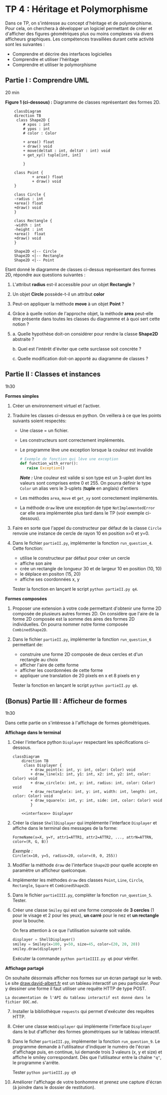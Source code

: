 # TP 4 : Héritage et Polymorphisme

Dans ce TP, on s'intéresse au concept d'héritage et de polymorphisme. Pour cela, on cherchera à développer un logiciel permettant de créer et d'afficher des figures géométriques plus ou moins complexes via divers afficheurs graphiques. Les compétences travaillées durant cette activité sont les suivantes :

- Comprendre et décrire des interfaces logicielles
- Comprendre et utiliser l'héritage
- Comprendre et utiliser le polymorphisme

## Partie I : Comprendre UML

20 min

**Figure 1 (ci-dessous) :** Diagramme de classes représentant des formes 2D.

```mermaid
    classDiagram
    direction TB
     class Shape2D {
        # xpos : int
        # ypos : int
        # color : Color

        + area() float
        + draw() void
        + move(deltaX : int, deltaY : int) void
        + get_xy() tuple[int, int]

        }

    class Point {
            + area() float
            + draw() void
    }

    class Circle {
    -radius : int
    +area() float
    +draw() void
    }

    class Rectangle {
    -width : int
    -height : int
    +area()  float
    +draw() void
    }

    Shape2D <|-- Circle
    Shape2D <|-- Rectangle
    Shape2D <|-- Point
```

Etant donné le diagramme de classes ci-dessus représentant des formes 2D, répondre aux questions suivantes :

1. L'attribut **radius** est-il accessible pour un objet **Rectangle** ?
1. Un objet **Circle** possède-t-il un attribut **color**
1. Peut-on appliquer la méthode **move** à un objet **Point** ?
1. Grâce à quelle notion de l'approche objet, la méthode **area** peut-elle être présente dans toutes les classes du diagramme et à quoi sert cette notion ?
1. a. Quelle hypothèse doit-on considérer pour rendre la classe **Shape2D** abstraite ?

   b. Quel est l'intérêt d'éviter que cette surclasse soit concrète ?

   c. Quelle modification doit-on apporté au diagramme de classes ?

## Partie II : Classes et instances

1h30

**Formes simples**

1. Créer un environnement virtuel et l'activer.

1. Traduire les classes ci-dessus en python. On veillera à ce que les points suivants soient respectés:

   - Une classe = un fichier.
   - Les constructeurs sont correctement implémentés.
   - Le programme lève une exception lorsque la couleur est invalide

     ```python
     # Exemple de fonction qui lève une exception
     def function_with_error():
        raise Exception()
     ```

     **_Note :_** Une couleur est valide si son type est un 3-uplet dont les valeurs sont comprises entre 0 et 255. On pourra définir le type `Color` un alias vers le 3-uplets (**tuple** en anglais) d'entiers

   - Les méthodes `area`, `move` et `get_xy` sont correctement implémentés.
   - La méthode `draw` lève une exception de type `NotImplementedError` car elle sera implémentée plus tard dans le TP (voir exemple ci-dessous).

   <!-- - Les types sont déclarés selon la norme PEP 483. -->

1. Faire en sorte que l'appel du constructeur par défaut de la classe `Circle` renvoie une instance de cercle de rayon 10 en position x=0 et y=0.

1. Dans le fichier `partieII.py`, implémenter la fonction `run_question_4`. Cette fonction:

   - utilise le constructeur par défaut pour créer un cercle
   - affiche son aire
   - crée un rectangle de longueur 30 et de largeur 10 en position (10, 10)
   - le déplace en positon (15, 20)
   - affiche ses coordonnées x, y

   Tester la fonction en lançant le script `python partieII.py q4`.

**Formes composées**

1. Proposer une extension à votre code permettant d'obtenir une forme 2D composée de plusieurs autres formes 2D. On considère que l'aire de la forme 2D composée est la somme des aires des formes 2D individuelles. On pourra nommer notre forme composée `CombinedShape2D`.

2. Dans le fichier `partieII.py`, implémenter la fonction `run_question_6` permettant de:

   - construire une forme 2D composée de deux cercles et d'un rectangle au choix
   - afficher l'aire de cette forme
   - afficher les coordonnées de cette forme
   - appliquer une translation de 20 pixels en x et 8 pixels en y

   Tester la fonction en lançant le script `python partieII.py q6`.

## (Bonus) Partie III : Afficheur de formes

1h30

Dans cette partie on s'intéresse à l'affichage de formes géométriques.

**Affichage dans le terminal**

1. Créer l'interface python `Displayer` respectant les spécifications ci-dessous.

   ```mermaid
   classDiagram
       direction TB
        class Displayer {
           + draw_point(x: int, y: int, color: Color) void
           + draw_line(x1: int, y1: int, x2: int, y2: int, color: Color) void
           + draw_circle(x: int, y: int, radius: int, color: Color) void
           + draw_rectangle(x: int, y: int, width: int, length: int, color: Color) void
           + draw_square(x: int, y: int, side: int, color: Color) void
           }

       <<interface>> Displayer
   ```

1. Créer la classe `ShellDisplayer` qui implémente l'interface `Displayer` et affiche dans le terminal des messages de la forme:

   `FormeName(x=X, y=Y, attr1=ATTR1, attr2=ATTR2, ..., attrN=ATTRN, color=(R, G, B))`

   _Exemple :_  
   `Circle(x=10, y=5, radius=20, color=(0, 0, 255))`

1. Modifier la méthode `draw` de l'interface `Shape2D` pour quelle accepte en paramètre un afficheur quelconque.

1. Implémenter les méthodes `draw` des classes `Point`, `Line`, `Circle`, `Rectangle`, `Square` et `CombinedShape2D`.

1. Dans le fichier `partieIIII.py`, compléter la fonction `run_question_5`. Tester.

1. Créer une classe `Smiley` qui est une forme composée de **3 cercles** (1 pour le visage et 2 pour les yeux), **un carré** pour le nez et **un rectangle** pour la bouche.

   On fera attention à ce que l'utilisation suivante soit valide.

   ```python
   displayer = ShellDisplayer()
   smiley = Smiley(x=100, y=50, size=45, color=(20, 20, 20))
   smiley.draw(displayer)
   ```

   Exécuter la commande `python partieIIII.py q6` pour vérifer.

**Affichage partagé**

On souhaite désormais afficher nos formes sur un écran partagé sur le web. Le site [draw.david-albert.fr](http://draw.david-albert.fr) est un tableau interactif un peu particulier. Pour y dessiner une forme il faut utiliser une requête HTTP de type POST.

    La documentation de l'API du tableau interactif est donné dans le fichier DOC.md.

7. Installer la bibliothèque `requests` qui permet d'exécuter des requêtes HTTP.

1. Créer une classe `WebDisplayer` qui implémente l'interface `Displayer` dans le but d'afficher des formes géométriques sur le tableau interactif.

1. Dans le ficher `partieIII.py`, implémenter la fonction `run_question_9`. Le programme demande à l'utilisateur d'indiquer le numéro de l'écran d'affichage puis, en continue, lui demande trois 3 valeurs (x, y et size) et affiche le smiley correspondant. Dès que l'utilisateur entre la chaîne `"q"`, le programme s'arrête.

   Tester `python partieIII.py q9`

1. Améliorer l'affichage de votre bonhomme et prenez une capture d'écran (à joindre dans le dossier de restitution).

<!-- ## Partie IV : Sauvegarde de formes dans un fichier

30 min

Modifier l'architecture du logiciel actuel pour faire en sorte que l'on puisse sauvegarder une forme 2D quelconque dans un fichier JSON. On fera également en sorte de pouvoir reconstruire une forme depuis un fichier précédemment créé.

**Aide :** Un dictionnaire python peut être simplement transcrit au format JSON en utilisant la fonction [dumps](https://www.geeksforgeeks.org/how-to-convert-python-dictionary-to-json/) du module [json](https://www.geeksforgeeks.org/how-to-convert-python-dictionary-to-json/). -->

<!-- ## Partie V : Pictionary

Dans cette dernière partie on se propose de développer une version un peu particulière du jeu pictionary.

Le déroulement du jeu est le suivant:

- Deux joueurs jouent de façon collaborative
- Le premier joueur pense à 1 objet (par exemple: une voiture, un arbre et une limace)
- Il crée à la main un fichier JSON dans lesquels il tente de décrire les objets imaginés (dans format de la partie III). On pourra nommer le fichier du joueur 1 `objet-j1.json`.
- Au lancement du programme `pictionary`, le programme demande l'identifiant d'un afficheur partagé puis:
  - charge l'objet dans une forme 2D multiple
  - affiche la première sous-forme de l'objet pendant 5 secondes
  - au terme de ces 5 secondes le second joueur peut, dans le terminal, écrire le nom de l'objet qu'il pense que le joueur 1 a voulu dessiner
  - le programme compare l'entrée du joueur 2 au résultat et:
    1. s'il a bon, le joueur gagne `10 - n` points, où `n` est le nombre de tour mis pour trouver la réponse.
    2. sinon le programme affiche les 2 premières sous formes pendant 5 secondes puis laisse le joueur 1 faire une seconde proposition. S'il trouve il gagnera donc `10 - 2 = 8 points`. Sinon, o le programme affichera les 3 premières sous formes pendant 5 secondes et ainsi de suite jusqu'à `n=10` répétitions. -->

<!-- ## Déjà terminé ?

Vous pouvez dès à présent commencer [le TP n°4 sur la conception logicielle avec UML](../TP5-UML/README.md). -->
